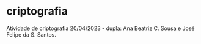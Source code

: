 # criptografia
Atividade de criptografia 20/04/2023 - dupla: Ana Beatriz C. Sousa e José Felipe da S. Santos.
